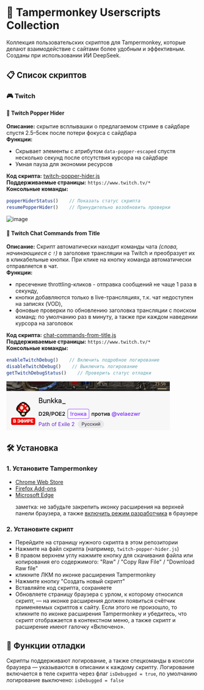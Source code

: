 # 🐒 Tampermonkey Userscripts Collection

Коллекция пользовательских скриптов для Tampermonkey, которые делают взаимодействие с сайтами более удобным и эффективным. Созданы при использовании ИИ DeepSeek.

## 📋 Список скриптов

### 🎮 Twitch

#### 📜 Twitch Popper Hider
**Описание:** скрытие всплывашки о предлагаемом стриме в сайдбаре спустя 2.5–5сек после потери фокуса с сайдбара<br>
**Функции:**
- Скрывает элементы с атрибутом `data-popper-escaped` спустя несколько секунд после отсутствия курсора на сайдбаре 
- Умная пауза для экономии ресурсов

**Код скрипта:**   [twitch-popper-hider.js](https://github.com/fpsthirty/tampermonkey/blob/main/scripts/twitch/twitch-popper-hider.js)<br>
**Поддерживаемые страницы:** `https://www.twitch.tv/*`<br>
**Консольные команды:**
```javascript
popperHiderStatus()    // Показать статус скрипта
resumePopperHider()    // Принудительно возобновить проверки
```
<img width="450" height="288" alt="image" src="https://github.com/user-attachments/assets/3477b805-23c6-4772-8cbe-48411c2c5050" />

#### 📜 Twitch Chat Commands from Title
**Описание:** Скрипт автоматически находит команды чата *(слова, начинающиеся с `!`)* в заголовке трансляции на Twitch и преобразует их в кликабельные кнопки. При клике на кнопку команда автоматически отправляется в чат.<br>
**Функции:**
- пресечение throttling-кликов - отправка сообщений не чаще 1 раза в секунду,
- кнопки добавляются только в live-трансляциях, т.к. чат недоступен на записях (VOD),
- фоновые проверки по обновлению заголовка трансляции с поиском команд: по умолчанию раз в минуту, а также при каждом наведении курсора на заголовок

**Код скрипта:**   [chat-commands-from-title.js](https://github.com/fpsthirty/tampermonkey/blob/main/scripts/twitch/chat-commands-from-title.js)<br>
**Поддерживаемые страницы:** `https://www.twitch.tv/*`<br>
**Консольные команды:**
```javascript
enableTwitchDebug()    // Включить подробное логирование
disableTwitchDebug()    // Выключить логирование
getTwitchDebugStatus()    // Проверить статус отладки
```

![img/twitch/chat-commands-from-title](https://github.com/fpsthirty/tampermonkey/raw/main/img/twitch/chat-commands-from-title.png)

## 🛠️ Установка

### 1. Установите Tampermonkey
- [Chrome Web Store](https://chrome.google.com/webstore/detail/tampermonkey/dhdgffkkebhmkfjojejmpbldmpobfkfo)
- [Firefox Add-ons](https://addons.mozilla.org/en-US/firefox/addon/tampermonkey/)
- [Microsoft Edge](https://microsoftedge.microsoft.com/addons/detail/tampermonkey/iikmkjmpaadaobahmlepeloendndfphd)<p>
заметка: не забудьте закрепить иконку расширения на верхней панели браузера, а также [включить режим разработчика](https://www.tampermonkey.net/faq.php#Q209) в браузере

### 2. Установите скрипт
- Перейдите на страницу нужного скрипта в этом репозитории
- Нажмите на файл скрипта (например, `twitch-popper-hider.js`)
- В правом верхнем углу нажмите кнопку для скачивания файла или копирования его содержимого: "Raw" / "Copy Raw File" / "Download Raw file"
- кликните ЛКМ по иконке расширения Tampermonkey
- Нажмите кнопку "Создать новый скрипт"
- Вставляйте код скрипта, сохраняете
- Обновляете страницу браузера с урлом, к которому относился скрипт, — на иконке расширения должен появиться счётчик применяемых скриптов к сайту. Если этого не произошло, то кликните по иконке расширения Tampermonkey и убедитесь, что скрипт отображается в контекстном меню, а также скрипт и расширение имеют галочку «Включено». 

## 🔧 Функции отладки

Скрипты поддерживают логирование, а также спецкоманды в консоли браузера — указываются в описании к каждому скрипту.
Логирование включается в теле скрипта через флаг `isDebugged = true`, по умолчанию логирование выключено: `isDebugged = false`
